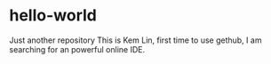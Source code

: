 # hello-world
Just another repository
This is Kem Lin, first time to use gethub, I am searching for an powerful online IDE.
